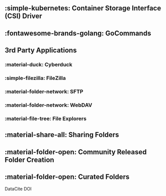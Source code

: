 ## :simple-kubernetes: Container Storage Interface (CSI) Driver

## :fontawesome-brands-golang: GoCommands

## 3rd Party Applications

### :material-duck: Cyberduck

### :simple-filezilla: FileZilla

### :material-folder-network: SFTP

### :material-folder-network: WebDAV

### :material-file-tree: File Explorers

## :material-share-all: Sharing Folders

## :material-folder-open: Community Released Folder Creation

## :material-folder-open: Curated Folders 

DataCite DOI